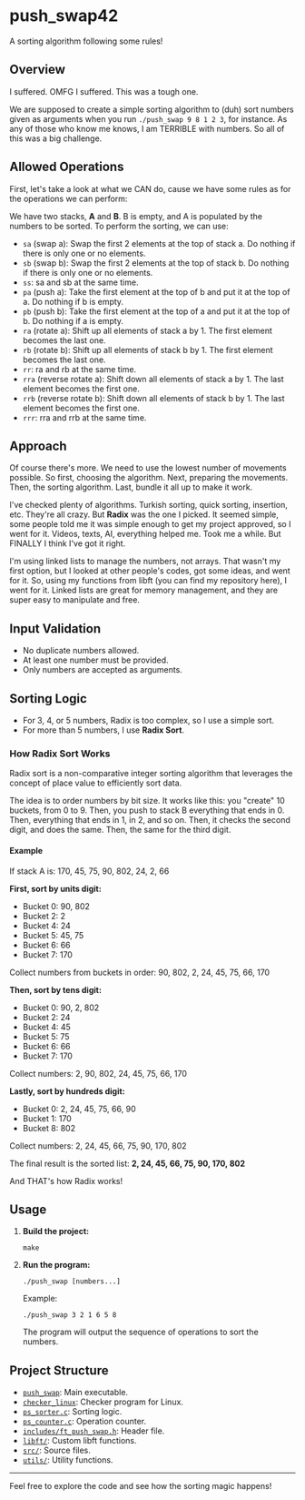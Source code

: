 # push_swap42

A sorting algorithm following some rules!

## Overview

I suffered. OMFG I suffered. This was a tough one.

We are supposed to create a simple sorting algorithm to (duh) sort numbers given as arguments when you run `./push_swap 9 8 1 2 3`, for instance. As any of those who know me knows, I am TERRIBLE with numbers. So all of this was a big challenge.

## Allowed Operations

First, let's take a look at what we CAN do, cause we have some rules as for the operations we can perform:

We have two stacks, **A** and **B**. B is empty, and A is populated by the numbers to be sorted. To perform the sorting, we can use:

- `sa` (swap a): Swap the first 2 elements at the top of stack a. Do nothing if there is only one or no elements.
- `sb` (swap b): Swap the first 2 elements at the top of stack b. Do nothing if there is only one or no elements.
- `ss`: sa and sb at the same time.
- `pa` (push a): Take the first element at the top of b and put it at the top of a. Do nothing if b is empty.
- `pb` (push b): Take the first element at the top of a and put it at the top of b. Do nothing if a is empty.
- `ra` (rotate a): Shift up all elements of stack a by 1. The first element becomes the last one.
- `rb` (rotate b): Shift up all elements of stack b by 1. The first element becomes the last one.
- `rr`: ra and rb at the same time.
- `rra` (reverse rotate a): Shift down all elements of stack a by 1. The last element becomes the first one.
- `rrb` (reverse rotate b): Shift down all elements of stack b by 1. The last element becomes the first one.
- `rrr`: rra and rrb at the same time.

## Approach

Of course there's more. We need to use the lowest number of movements possible. So first, choosing the algorithm. Next, preparing the movements. Then, the sorting algorithm. Last, bundle it all up to make it work.

I've checked plenty of algorithms. Turkish sorting, quick sorting, insertion, etc. They're all crazy. But **Radix** was the one I picked. It seemed simple, some people told me it was simple enough to get my project approved, so I went for it. Videos, texts, AI, everything helped me. Took me a while. But FINALLY I think I've got it right.

I'm using linked lists to manage the numbers, not arrays. That wasn't my first option, but I looked at other people's codes, got some ideas, and went for it. So, using my functions from libft (you can find my repository here), I went for it. Linked lists are great for memory management, and they are super easy to manipulate and free.

## Input Validation

- No duplicate numbers allowed.
- At least one number must be provided.
- Only numbers are accepted as arguments.

## Sorting Logic

- For 3, 4, or 5 numbers, Radix is too complex, so I use a simple sort.
- For more than 5 numbers, I use **Radix Sort**.

### How Radix Sort Works

Radix sort is a non-comparative integer sorting algorithm that leverages the concept of place value to efficiently sort data.

The idea is to order numbers by bit size. It works like this: you "create" 10 buckets, from 0 to 9. Then, you push to stack B everything that ends in 0. Then, everything that ends in 1, in 2, and so on. Then, it checks the second digit, and does the same. Then, the same for the third digit.

#### Example

If stack A is: 170, 45, 75, 90, 802, 24, 2, 66

**First, sort by units digit:**

- Bucket 0: 90, 802
- Bucket 2: 2
- Bucket 4: 24
- Bucket 5: 45, 75
- Bucket 6: 66
- Bucket 7: 170

Collect numbers from buckets in order: 90, 802, 2, 24, 45, 75, 66, 170

**Then, sort by tens digit:**

- Bucket 0: 90, 2, 802
- Bucket 2: 24
- Bucket 4: 45
- Bucket 5: 75
- Bucket 6: 66
- Bucket 7: 170

Collect numbers: 2, 90, 802, 24, 45, 75, 66, 170

**Lastly, sort by hundreds digit:**

- Bucket 0: 2, 24, 45, 75, 66, 90
- Bucket 1: 170
- Bucket 8: 802

Collect numbers: 2, 24, 45, 66, 75, 90, 170, 802

The final result is the sorted list: **2, 24, 45, 66, 75, 90, 170, 802**

And THAT's how Radix works!

## Usage

1. **Build the project:**
   ```
   make
   ```

2. **Run the program:**
   ```
   ./push_swap [numbers...]
   ```

   Example:
   ```
   ./push_swap 3 2 1 6 5 8
   ```

   The program will output the sequence of operations to sort the numbers.

## Project Structure

- [`push_swap`](push_swap_deliver/push_swap): Main executable.
- [`checker_linux`](push_swap_deliver/checker_linux): Checker program for Linux.
- [`ps_sorter.c`](push_swap_deliver/ps_sorter.c): Sorting logic.
- [`ps_counter.c`](push_swap_deliver/ps_counter.c): Operation counter.
- [`includes/ft_push_swap.h`](push_swap_deliver/includes/ft_push_swap.h): Header file.
- [`libft/`](push_swap_deliver/libft/): Custom libft functions.
- [`src/`](push_swap_deliver/src/): Source files.
- [`utils/`](push_swap_deliver/utils/): Utility functions.

---

Feel free to explore the code and see how the sorting magic happens!
